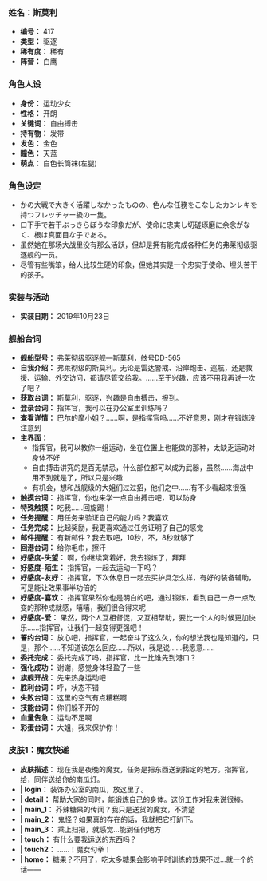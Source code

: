 ### 姓名：斯莫利
* **编号：** 417
* **类型：** 驱逐
* **稀有度：** 稀有
* **阵营：** 白鹰


### 角色人设
* **身份：** 运动少女
* **性格：** 开朗
* **关键词：** 自由搏击
* **持有物：** 发带
* **发色：** 金色
* **瞳色：** 天蓝
* **萌点：** 白色长筒袜(左腿)


### 角色设定
* かの大戦で大きく活躍しなかったものの、色んな任務をこなしたカンレキを持つフレッチャー級の一隻。
* 口下手で若干ぶっきらぼうな印象だが、使命に忠実し切磋琢磨に余念がなく、根は真面目な子である。
* 虽然她在那场大战里没有那么活跃，但却是拥有能完成各种任务的弗莱彻级驱逐舰的一员。
* 尽管有些嘴笨，给人比较生硬的印象，但她其实是一个忠实于使命、埋头苦干的孩子。


### 实装与活动
* **实装日期：** 2019年10月23日


### 舰船台词
* **舰船型号：** 弗莱彻级驱逐舰—斯莫利，舷号DD-565
* **自我介绍：** 弗莱彻级的斯莫利。无论是雷达警戒、沿岸炮击、巡航，还是救援、运输、外交访问，都请尽管交给我。……至于兴趣，应该不用我再说一次了吧？
* **获取台词：** 斯莫利，驱逐，兴趣是自由搏击，报到。
* **登录台词：** 指挥官，我可以在办公室里训练吗？
* **查看详情：** 巴尔的摩小姐？……啊，是指挥官吗……不好意思，刚才在锻炼没注意到
* **主界面：**
  * 指挥官，我可以教你一组运动，坐在位置上也能做的那种，太缺乏运动对身体不好
  * 自由搏击讲究的是百无禁忌，什么部位都可以成为武器，虽然……海战中用不到就是了，所以只是兴趣
  * 有机会，想和战舰级的大姐们过过招，他们之中……有不少看起来很强
* **触摸台词：** 指挥官，你也来学一点自由搏击吧，可以防身
* **特殊触摸：** 吃我……回旋踢！
* **任务提醒：** 用任务来验证自己的能力吗？我喜欢
* **任务完成：** 比起奖励，我更喜欢通过任务证明了自己的感觉
* **邮件提醒：** 有新邮件？我去取吧，10秒，不，8秒就够了
* **回港台词：** 给你毛巾，擦汗
* **好感度-失望：** 啊，你继续窝着好，我去锻炼了，拜拜
* **好感度-陌生：** 指挥官，一起去运动一下吗？
* **好感度-友好：** 指挥官，下次休息日一起去买护具怎么样，有好的装备辅助，可是能让效果事半功倍的
* **好感度-喜欢：** 指挥官果然你也是明白的吧，通过锻炼，看到自己一点一点改变的那种成就感，嘻嘻，我们很合得来呢
* **好感度-爱：** 果然，两个人互相督促，又互相帮助，要比一个人的时候更加快乐……指挥官，让我们一起变得更强吧！
* **誓约台词：** 放心吧，指挥官，一起奋斗了这么久，你的想法我也是知道的，只是，那个……不知道该怎么回应……所以，我是说……我愿意……
* **委托完成：** 委托完成了吗，指挥官，比一比谁先到港口？
* **强化成功：** 谢谢，感觉身体轻盈了一些
* **旗舰开战：** 先来热身运动吧
* **胜利台词：** 呼，状态不错
* **失败台词：** 这里的空气有点糟糕啊
* **技能台词：** 你们躲不开的
* **血量告急：** 运动不足啊
* **彩蛋台词：** 大姐，我来保护你！


### 皮肤1：魔女快递
* **皮肤描述：** 现在我是夜晚的魔女，任务是把东西送到指定的地方。指挥官，给，同伴送给你的南瓜灯。
* **| login：** 装饰办公室的南瓜，放这里了。
* **| detail：** 帮助大家的同时，能锻炼自己的身体。这份工作对我来说很棒。
* **| main_1：** 芥辣糖果的传闻？我只是送货的魔女，不清楚
* **| main_2：** 鬼怪？如果真的存在的话，我就把它打趴下。
* **| main_3：** 乘上扫把，就感觉…能到任何地方
* **| touch：** 有什么要我运送的东西吗？
* **| touch2：** ……！魔女勾拳！
* **| home：** 糖果？不用了，吃太多糖果会影响平时训练的效果不过…就一个的话——
